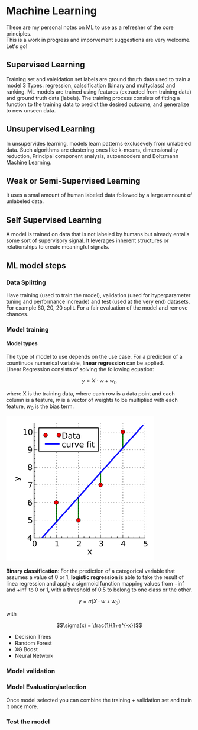 # Machine Learning
These are my personal notes on ML to use as a refresher of the core principles.  
This is a work in progress and imporvement suggestions are very welcome. Let's go!

## Supervised Learning
Training set and valeidation set
labels are ground thruth data used to train a model
3 Types: regression, calssification (binary and multyclass) and ranking.
ML models are trained using features (extracted from training data) and ground truth data (labels). 
The training process consists of fitting a function to the training data to predict the desired outcome, and generalize to new unseen data.

## Unsupervised Learning
In unsupervides learning, models learn patterns exclusevely from unlabeled data.
Such algorithms are clustering ones like k-means, dimensionality reduction, Principal component analysis, autoencoders and Boltzmann Machine Learning.

## Weak or Semi-Supervised Learning
It uses a smal amount of human labeled data followed by a large amnount of unlabeled data.

## Self Supervised Learning
A model is trained on data that is not labeled by humans but already entails some sort of supervisory signal. It leverages inherent structures or relationships to create meaningful signals.

## ML model steps
### Data Splitting
Have training (used to train the model), validation (used for hyperparameter tuning and performance increade) and test (used at the very end) datasets. For example 60, 20, 20 split.
For a fair evaluation of the model and remove chances.  

### Model training
#### Model types
The type of model to use depends on the use case.
For a prediction of a countinuos numerical variable, **linear regression** can be applied.  
Linear Regression consists of solving the following equation:
```math
y = X \cdot w + w_0
```
where X is the training data, where each row is a data point and each column is a feature, $w$ is a vector of weights to be multiplied with each feature, $w_0$ is the bias term.  

<img src="images/linear_regression.png" alt="Picture" width="400"/>  

**Binary classification**: For the prediction of a categorical variable that assumes a value of 0 or 1, **logistic regression** is able to take the result of linea regression and apply a signmoid function mapping values from $-\inf$ and $+\inf$ to 0 or 1, with a threshold of $0.5$ to belong to one class or the other.  
```math
y = \sigma(X \cdot w + w_0)
```
with
```math
\sigma(x) = \frac{1}{1+e^{-x}}
```

- Decision Trees
- Random Forest
- XG Boost
- Neural Network

### Model validation

### Model Evaluation/selection
Once model selected you can combine the training + validation set and train it once more.

### Test the model

